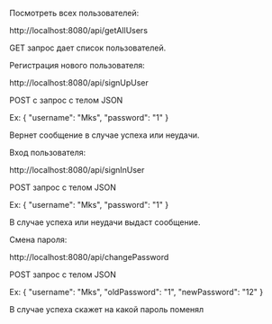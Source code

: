Посмотреть всех пользователей:

http://localhost:8080/api/getAllUsers

GET запрос дает список пользователей.

Регистрация нового пользователя:

http://localhost:8080/api/signUpUser

POST с запрос с телом JSON

Ex:
{
    "username": "Mks",
    "password": "1"
}

Вернет сообщение в случае успеха или неудачи.

Вход пользователя:

http://localhost:8080/api/signInUser

POST запрос с телом JSON

Ex:
{
    "username": "Mks",
    "password": "1"
}

В случае успеха или неудачи выдаст сообщение.

Смена пароля:

http://localhost:8080/api/changePassword

POST запрос с телом JSON

Ex:
{
    "username": "Mks",
    "oldPassword": "1",
    "newPassword": "12"
}

В случае успеха скажет на какой пароль поменял
